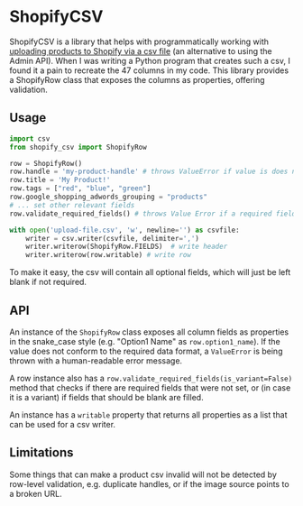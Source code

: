 # ShopifyCSV

ShopifyCSV is a library that helps with programmatically working with [uploading products to Shopify via a csv file](https://help.shopify.com/en/manual/products/import-export/using-csv)
(an alternative to using the Admin API). 
When I was writing a Python program that creates such a csv, I found it a pain to recreate the 47 columns in my code. 
This library provides a ShopifyRow class that exposes the columns as properties, offering validation. 

## Usage

```python
import csv
from shopify_csv import ShopifyRow

row = ShopifyRow()
row.handle = 'my-product-handle' # throws ValueError if value is does not conform to upload format
row.title = 'My Product!'
row.tags = ["red", "blue", "green"]
row.google_shopping_adwords_grouping = "products"
# ... set other relevant fields
row.validate_required_fields() # throws Value Error if a required field is empty

with open('upload-file.csv', 'w', newline='') as csvfile:
	writer = csv.writer(csvfile, delimiter=',')
	writer.writerow(ShopifyRow.FIELDS)  # write header
	writer.writerow(row.writable) # write row
```
To make it easy, the csv will contain all optional fields, which will just be left blank if not required.
## API

An instance of the ```ShopifyRow``` class exposes all column fields as properties in the snake_case style (e.g. "Option1 Name" as `row.option1_name`). 
If the value does not conform to the required data format, a `ValueError` is being thrown with a human-readable error message.

A row instance also has a ```row.validate_required_fields(is_variant=False)``` method that checks if there are required fields that were not set, or
(in case it is a variant) if fields that should be blank are filled.

An instance has a ```writable``` property that returns all properties as a list that can be used for a csv writer.

## Limitations
Some things that can make a product csv invalid will not be detected by row-level validation, e.g. duplicate handles,
or if the image source points to a broken URL.


